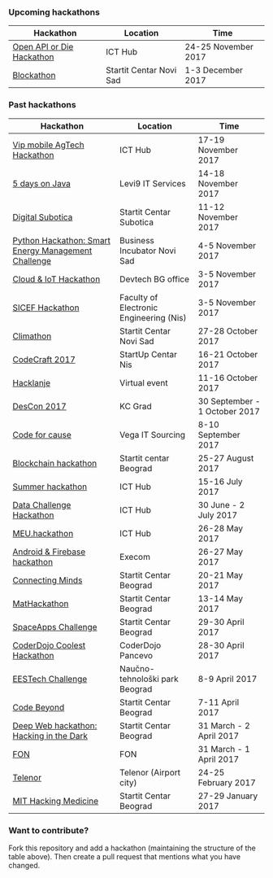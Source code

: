 ### Upcoming hackathons

| Hackathon | Location | Time |
| --------- | -------- | ---- |
| [Open API or Die Hackathon](http://bakson.rs/en/hackaton/) | ICT Hub | 24-25 November 2017 |
| [Blockathon](https://startit.rs/pravimo-prvi-blockchain-hakaton-u-novom-sadu-prijavite-se-do-24-novembra/) | Startit Centar Novi Sad | 1-3 December 2017 |

### Past hackathons

| Hackathon | Location | Time |
| --------- | -------- | ---- |
| [Vip mobile AgTech Hackathon](http://hackathon.icthub.rs/) | ICT Hub | 17-19 November 2017 |
| [5 days on Java](http://www.5dananajavi.com) | Levi9 IT Services | 14-18 November 2017 |
| [Digital Subotica](https://startit.rs/hakaton-digitalna-subotica-u-startit-centru-kreirajmo-digitalna-resenja-za-bolji-grad/) | Startit Centar Subotica | 11-12 November 2017 |
| [Python Hackathon: Smart Energy Management Challenge](http://info.typhoon-hil.com/typhoon-hil-inc.-invites-you-to-the-first-python-hackathon-to-be-held-in-serbia) | Business Incubator Novi Sad | 4-5 November 2017 |
| [Cloud & IoT Hackathon](https://devtechgroup.com/hackathon/) | Devtech BG office | 3-5 November 2017 |
| [SICEF Hackathon](http://sicef.info/hakaton/) | Faculty of Electronic Engineering (Nis) | 3-5 November 2017 |
| [Climathon](https://climathon.climate-kic.org/) | Startit Centar Novi Sad | 27-28 October 2017 |
| [CodeCraft 2017](http://codecraft.gq/) | StartUp Centar Nis | 16-21 October 2017 |
| [Hacklanje](https://poslovi.infostud.com/vesti/Virtualni-Hakaton-na-Virtuelnim-danima-karijere-i-znanja/53063) | Virtual event | 11-16 October 2017 |
| [DesCon 2017](https://descon.me/2017/) | KC Grad | 30 September - 1 October 2017 |
| [Code for cause](https://www.vegaitsourcing.rs/media-center/news/2017/06/code-for-cause/code-for-cause/) | Vega IT Sourcing | 8-10 September 2017 |
| [Blockchain hackathon](https://startit.rs/pravimo-veliki-blockchain-hakaton-u-beogradu-prosiri-vest/) | Startit centar Beograd | 25-27 August 2017 |
| [Summer hackathon](https://poslovi.infostud.com/hakaton/) | ICT Hub | 15-16 July 2017 |
| [Data Challenge Hackathon](http://hackathon.icthub.rs/) | ICT Hub | 30 June - 2 July 2017 |
| [MEU.hackathon](http://hackathon.belgrade-meu.org/) | ICT Hub | 26-28 May 2017 |
| [Android & Firebase hackathon](https://www.facebook.com/events/451289448544340/) | Execom | 26-27 May 2017 |
| [Connecting Minds](http://www.ngoaktiv.org/srb/news/connecting-minds-hackathon-at-startit-center-belgrade-applications-open-until-may-15) | Startit Centar Beograd | 20-21 May 2017 |
| [MatHackathon](http://mathack.rs) | Startit Centar Beograd | 13-14 May 2017 |
| [SpaceApps Challenge](https://2017.spaceappschallenge.org/locations/belgrade) | Startit Centar Beograd | 29-30 April 2017 |
| [CoderDojo Coolest Hackathon](https://goo.gl/forms/bXEWwjVl1aroJNkC3) | CoderDojo Pancevo | 28-30 April 2017 |
| [EESTech Challenge](https://eestechchallenge.eestec.net/#/) | Naučno-tehnološki park Beograd | 8-9 April 2017 |
| [Code Beyond](http://hack.best.rs) | Startit Centar Beograd | 7-11 April 2017 |
| [Deep Web hackathon: Hacking in the Dark](https://startit.rs/hacking-in-the-dark/) | Startit Centar Beograd | 31 March - 2 April 2017 |
| [FON](http://hakaton.fonis.rs) | FON | 31 March - 1 April 2017 |
| [Telenor](https://www.telenor.rs/sr/privatni/servisi/telenor-hakaton) | Telenor (Airport city) |  24-25 February 2017 |
| [MIT Hacking Medicine](http://hakaton.rs/mit-hacking-medicine/) | Startit Centar Beograd |  27-29 January 2017 |

### Want to contribute?

Fork this repository and add a hackathon (maintaining the structure of the table above). Then create a pull request that mentions what you have changed.
